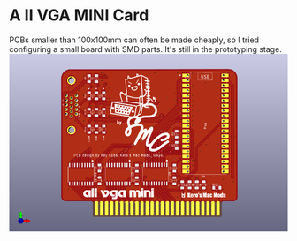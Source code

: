 # A II VGA MINI Card

PCBs smaller than 100x100mm can often be made cheaply, so I tried configuring a small board with SMD parts. It's still in the prototyping stage.<BR>
<img src="Pictures/AIIVGAMINI_TOP.png" width="520px"><BR>
